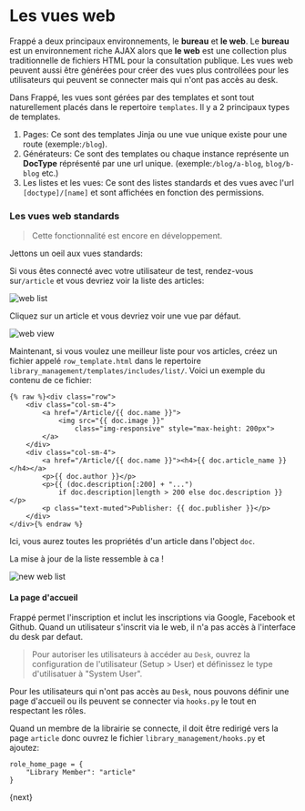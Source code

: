 <!-- add-breadcrumbs -->
# Les vues web

Frappé a deux principaux environnements, le **bureau** et **le web**. Le **bureau** est un environnement riche AJAX alors
que **le web** est une collection plus traditionnelle de fichiers HTML pour la consultation publique. Les vues web peuvent
aussi être générées pour créer des vues plus controllées pour les utilisateurs qui peuvent se connecter mais qui n'ont pas
accès au desk.

Dans Frappé, les vues sont gérées par des templates et sont tout naturellement placés dans le repertoire `templates`. Il 
y a 2 principaux types de templates.

1. Pages: Ce sont des templates Jinja ou une vue unique existe pour une route (exemple:`/blog`).
2. Générateurs: Ce sont des templates ou chaque instance représente un **DocType** réprésenté par une url unique. (exemple:`/blog/a-blog`, `blog/b-blog` etc.)
3. Les listes et les vues: Ce sont des listes standards et des vues avec l'url `[doctype]/[name]` et sont affichées en fonction des permissions.

### Les vues web standards

> Cette fonctionnalité est encore en développement.

Jettons un oeil aux vues standards:

Si vous êtes connecté avec votre utilisateur de test, rendez-vous sur`/article` et vous devriez voir la liste des articles:

<img class="screenshot" alt="web list" src="/docs/assets/img/web-list.png">

Cliquez sur un article et vous devriez voir une vue par défaut.

<img class="screenshot" alt="web view" src="/docs/assets/img/web-view.png">

Maintenant, si vous voulez une meilleur liste pour vos articles, créez un fichier appelé `row_template.html` dans le
repertoire `library_management/templates/includes/list/`. Voici un exemple du contenu de ce fichier:

	{% raw %}<div class="row">
		<div class="col-sm-4">
			<a href="/Article/{{ doc.name }}">
				<img src="{{ doc.image }}"
					class="img-responsive" style="max-height: 200px">
			</a>
		</div>
		<div class="col-sm-4">
			<a href="/Article/{{ doc.name }}"><h4>{{ doc.article_name }}</h4></a>
			<p>{{ doc.author }}</p>
			<p>{{ (doc.description[:200] + "...")
				if doc.description|length > 200 else doc.description }}</p>
			<p class="text-muted">Publisher: {{ doc.publisher }}</p>
		</div>
	</div>{% endraw %}


Ici, vous aurez toutes les propriétés d'un article dans l'object `doc`.

La mise à jour de la liste ressemble à ca !

<img class="screenshot" alt="new web list" src="/docs/assets/img/web-list-new.png">

#### La page d'accueil

Frappé permet l'inscription et inclut les inscriptions via Google, Facebook et Github. Quand un utilisateur s'inscrit via
le web, il n'a pas accès à l'interface du desk par defaut.

> Pour autoriser les utilisateurs à accéder au `Desk`, ouvrez la configuration de l'utilisateur (Setup > User) et définissez
 le type d'utilisatuer à "System User".

Pour les utilisateurs qui n'ont pas accès au `Desk`, nous pouvons définir une page d'accueil ou ils peuvent se connecter via
`hooks.py` le tout en respectant les rôles.

Quand un membre de la librairie se connecte, il doit être redirigé vers la page `article` donc ouvrez le fichier `library_management/hooks.py` et ajoutez:

	role_home_page = {
		"Library Member": "article"
	}

{next}
